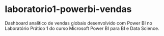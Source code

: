 # laboratorio1-powerbi-vendas
Dashboard analítico de vendas globais desenvolvido com Power BI no Laboratório Prático 1 do curso Microsoft Power BI para BI e Data Science.
